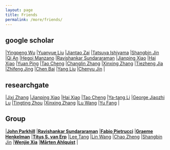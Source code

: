 ```yaml
---
layout: page
title: Friends
permalink: /more/friends/
---
```


## google scholar
|[Yingpeng Wu](https://scholar.google.com/citations?user=vSBKtC4AAAAJ&hl=zh-CN)
|[Yuanyue Liu](https://scholar.google.com/citations?user=5peMP4IAAAAJ&hl=en)
|[Jiantao Zai](https://scholar.google.com/citations?user=hHO8sjEAAAAJ&hl=en)
|[Tatsuya Ishiyama](https://scholar.google.com/citations?user=7Q2GlaYAAAAJ&hl=de)
|[Shangbin Jin](https://scholar.google.com/citations?user=hxStHZAAAAAJ&hl=en)
|[Qi An](https://scholar.google.com/citations?user=g8Qc9g4AAAAJ&hl=en)
|[Hegoi Manzano](https://scholar.google.com/citations?user=YzN0gzsAAAAJ)
|[Ravishankar Sundararaman](https://scholar.google.com/citations?user=NjjxCCgAAAAJ&hl=en)
|[Jianping Xiao](https://scholar.google.com/citations?user=RELdvZQAAAAJ&hl=en)
|[Hai Xiao](https://scholar.google.com/citations?user=870HM4sAAAAJ)
|[Yuan Ping](https://scholar.google.com/citations?hl=en&user=w8iecRcAAAAJ&view_op=list_works&sortby=pubdate)
|[Tao Cheng](https://scholar.google.com/citations?user=P6adsOMAAAAJ&hl=en)
|[Changlin Zhang](https://scholar.google.com/citations?user=V5sxgHoAAAAJ&hl=en)
|[Xinxing Zhang](https://scholar.google.com/citations?hl=en&user=S5-ejWQAAAAJ&view_op=list_works&sortby=pubdate)
|[Tiezheng Jia](https://scholar.google.com/citations?user=kvQ0kc8AAAAJ&hl=en)
|[Zhifeng Jing](https://scholar.google.com/citations?user=8_QLvn4AAAAJ&hl=en)
|[Chen Bai](https://scholar.google.com/citations?user=5RAwCwcAAAAJ&hl=en)
|[Yang Liu](https://scholar.google.com/citations?user=zR32FRoAAAAJ&hl=en)
|[Chenyu Jin](https://scholar.google.com/citations?user=4rlI2JsAAAAJ&hl=en)
|

## researchgate
|[Jixi Zhang](https://www.researchgate.net/profile/Jixi_Zhang)
|[Jianping Xiao](https://www.researchgate.net/profile/Jianping_Xiao)
|[Hai Xiao](https://www.researchgate.net/profile/Hai_Xiao)
|[Tao Cheng](https://www.researchgate.net/profile/Tao_Cheng13)
|[Ya-tang Li](https://www.researchgate.net/profile/Ya-tang_Li)
|[George Jiaozhi Lu](https://www.researchgate.net/profile/George_Lu4)
|[Tingting Zhou](https://www.researchgate.net/profile/Tingting_Zhou3)
|[Xinxing Zhang](https://www.researchgate.net/profile/Xinxing_Zhang2)
|[Lu Wang](https://www.researchgate.net/profile/Lu_Wang128)
|[Yu Fang](https://www.researchgate.net/profile/Yu_Fang43)
|

## Group
|[**John Parkhill**](http://sites.nd.edu/parkhillgroup)
|[**Ravishankar Sundararaman**](http://abinitiomp.org)
|[**Fabio Pietrucci**](https://sites.google.com/site/fabiopietrucci)
|[**Graeme Henkelman**](http://theory.cm.utexas.edu/henkelman)
|[**Titus S. van Erp**](http://www.van-erp.org/TitusScience/Welcome.html)
|[Lee Tang](http://www.faculty.ucr.edu/~mltang)
|[Lin Wang](http://comp.chem.tohoku.ac.jp/eng/publications.html)
|[Chao Zheng](http://shuliyou.sioc.ac.cn)
|[Shangbin Jin](http://chem.hust.edu.cn/Teacher/162855873.htm)
|[**Wenjie Xia**](https://xia-group.org/)
|[**Mårten Ahlquist**](https://www.kth.se/profile/ahlqui)
|  
